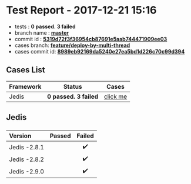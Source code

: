 # Test Report - 2017-12-21 15:16

- tests  : **0 passed**. **3 failed**
- branch name : **[master](https://github.com/apache/incubator-skywalking/tree/master)**
- commit id : **[5319d72f3f36954cb87691e5aab744471909ee03](https://github.com/apache/incubator-skywalking/commit/5319d72f3f36954cb87691e5aab744471909ee03)**
- cases branch: **[feature/deploy-by-multi-thread](https://github.com/SkywalkingTest/skywalking-autotest-scenarios/tree/feature/deploy-by-multi-thread)**
- cases commit id: **[8989eb92169da5240e27ea5bd1d226c70c99d394](https://github.com/SkywalkingTest/skywalking-autotest-scenarios/commit/8989eb92169da5240e27ea5bd1d226c70c99d394)**

## Cases List

| Framework | Status | Cases|
|:-----|:-----:|:-----:|
|Jedis | **0 passed. 3 failed**| [click me](#jedis ) |

## Jedis 

### 
|  Version     | Passed | Failed|
|:------------- |:-------:|:-----:|
| Jedis -2.8.1  | |:heavy_check_mark:|
| Jedis -2.8.2  | |:heavy_check_mark:|
| Jedis -2.9.0  | |:heavy_check_mark:|

